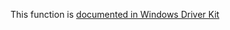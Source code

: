 This function is [documented in Windows Driver Kit](https://learn.microsoft.com/en-us/windows-hardware/drivers/ddi/ntifs/nf-ntifs-zwflushbuffersfile)
